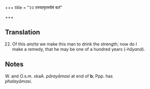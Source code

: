 +++
title = "२२ तस्यामृतस्येमं बलं"

+++
## Translation
22. Of this *amṛ́ta* we make this man to drink the strength; now do I  
make a remedy, that he may be one of a hundred years (*-hāyaná*).

## Notes
W. and O.s.m. xkaA. *pārayāmasi* at end of **b**; Ppp. has  
*phalayāmasi*.
